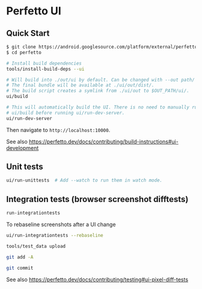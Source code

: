 # Perfetto UI 

## Quick Start

```bash
$ git clone https://android.googlesource.com/platform/external/perfetto/
$ cd perfetto

# Install build dependencies
tools/install-build-deps --ui

# Will build into ./out/ui by default. Can be changed with --out path/
# The final bundle will be available at ./ui/out/dist/.
# The build script creates a symlink from ./ui/out to $OUT_PATH/ui/.
ui/build

# This will automatically build the UI. There is no need to manually run
# ui/build before running ui/run-dev-server.
ui/run-dev-server
```
 
Then navigate to `http://localhost:10000`.

See also https://perfetto.dev/docs/contributing/build-instructions#ui-development

## Unit tests

```bash
ui/run-unittests  # Add --watch to run them in watch mode.
```

## Integration tests (browser screenshot difftests)

```bash
run-integrationtests
```

To rebaseline screenshots after a UI change

```bash
ui/run-integrationtests --rebaseline

tools/test_data upload

git add -A

git commit
```

See also https://perfetto.dev/docs/contributing/testing#ui-pixel-diff-tests
